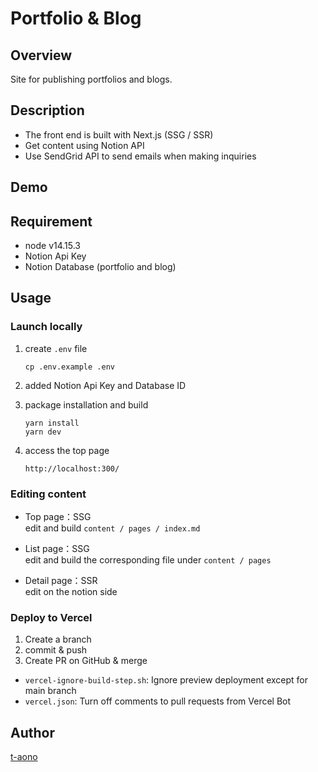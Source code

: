 # Portfolio & Blog

## Overview

Site for publishing portfolios and blogs.

## Description

- The front end is built with Next.js (SSG / SSR)
- Get content using Notion API
- Use SendGrid API to send emails when making inquiries

## Demo

<!-- ## VS. -->

## Requirement

- node v14.15.3
- Notion Api Key
- Notion Database (portfolio and blog)

## Usage

### Launch locally

1. create `.env` file

   ```
   cp .env.example .env
   ```

2. added Notion Api Key and Database ID

3. package installation and build

   ```
   yarn install
   yarn dev
   ```

4. access the top page

   ```
   http://localhost:300/
   ```

### Editing content

- Top page：SSG  
  edit and build `content / pages / index.md`

- List page：SSG  
  edit and build the corresponding file under `content / pages`

- Detail page：SSR  
  edit on the notion side

### Deploy to Vercel

1. Create a branch
2. commit & push
3. Create PR on GitHub & merge

- `vercel-ignore-build-step.sh`: Ignore preview deployment except for main branch
- `vercel.json`: Turn off comments to pull requests from Vercel Bot

<!-- ## Install -->

<!-- ## Contribution -->

<!-- ## Licence -->

## Author

[t-aono](https://github.com/t-aono)

<!-- README.md Sample -->
<!-- https://deeeet.com/writing/2014/07/31/readme/ -->
